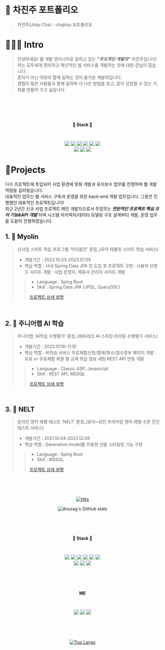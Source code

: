 # 📜 차진주 포트폴리오

> 차진주(Jinju Cha) - chajinju 포트폴리오

# 👩🏻‍💻  Intro

> 안녕하세요! 웹 개발 엔지니어로 일하고 있는 ***"주도적인 개발자"*** 차진주입니다!<br>
> 저는 모두에게 편리하고 혁신적인 웹 서비스를 개발하는 것에 대한 관심이 많습니다.<br>
> 혼자가 아닌 여럿이 함께 일하는 것이 즐거운 개발자입니다.<br>
> 경험이 많은 사람들과 함께 일하며 더 나은 방법을 찾고, 같이 성장할 수 있는 기회를 만들어 가고 싶습니다.<br>

<div align=center>
<br />    
    <br><br><br>
        <p><b> 🔨 Stack 🔧</b></p>
    <br>
    <figure>
        <img src="https://img.shields.io/badge/Spring Boot-6DB33F?style=flat-square&logo=Spring Boot&logoColor=white"/>
        <img src="https://img.shields.io/badge/Spring-6DB33F?style=flat-square&logo=Spring&logoColor=white"/>
        <img src="https://img.shields.io/badge/JavaScript-F7DF1E?style=flat-square&logo=JavaScript&logoColor=white"/>
        <img src="https://img.shields.io/badge/Python-3776AB?style=flat-square&logo=Python&logoColor=white"/>
        <img src="https://img.shields.io/badge/jQuery-0769AD?style=flat-square&logo=jQuery&logoColor=white"/>
        <img src="https://img.shields.io/badge/HTML5-E34F26?style=flat-square&logo=HTML5&logoColor=white"/><br>
        <img src="https://img.shields.io/badge/CSS3-1572B6?style=flat-square&logo=CSS3&logoColor=white"/>
        <img src="https://img.shields.io/badge/MySQL-4479A1?style=flat-square&logo=MySQL&logoColor=white"/>
        <img src="https://img.shields.io/badge/Microsoft SQL Server-CC2927?style=flat-square&logo=Microsoft SQL Server&logoColor=white"/>
    </figure>
</div>
    
# 📝Projects
다수 프로젝트에 투입되어 사업 환경에 맞춰 개발과 유지보수 업무를 진행하며 웹 개발 역량을 길러왔습니다. <br>
대표적인 업무는 웹 서비스 구축과 운영을 위한 back-end 개발 업무입니다.
그동안 진행했던 대표적인 프로젝트입니다!  
최근 2년간 신규 사업 프로젝트 메인 개발자으로서 주업무는 ***전반적인 프로젝트 핵심 코어 기능&API 개발*** 이며
시스템 아키텍처/데이터 모델링 구조 설계부터 개발, 운영 업무를 도맡아 진행하였습니다.

## 1. 🛫 Myolin

> 신사업 스마트 학습 프로그램 '마이올린' 론칭_(유아 테블릿 스마트 학습 서비스)
>
> - 개발기간 : 2022.10.03-2023.07.05
> - 핵심 역할
> : 사내 Spring Data JPA 첫 도입 후 프로젝트 구현
> : 사용자 브랜드 사이트 개발
> : 사업 운영자, 제휴사 관리자 사이트 개발 
>
>> - Language : Sping Boot
>> - Skill : Spring Data JPA (JPQL, QueryDSL)
>> 
>> [프로젝트 상세 설명](https://github.com/jinjucha/Myolin)  
>
<br />

## 2. 🛫 주니어랩 AI 학습

> 주니어랩 'AI학습 수행평가' 론칭_(에듀테크 AI 스피킹·라이팅 수행평가 서비스)
>
> - 개발기간 : 2023.07.10-11.10
> - 핵심 역할
> : AI학습 서비스 무료체험신청/결제/취소/접수정보 페이지 개발
> : 유료 or 무료체험 회원 별 교재 학습 정보 세팅 REST API 연동 개발
>
>> - Language : Classic ASP, Javascript
>> - Skill : REST API, MSSQL 
>>
>> [프로젝트 상세 설명](https://github.com/kimphysicsman/MyLittelTrip_backend)
>
<br />

## 3. 👞 NELT

> 온라인 영어 레벨 테스트 'NELT' 론칭_(유아~성인 프리미엄 영어 레벨 수준 진단 테스트 서비스)
>
> - 개발기간 : 2021.10.04-2023.12.09
> - 핵심 역할 : Generative model를 이용한 신발 스타일링 기능 구현
>> - Language : Sping Boot
>> - Skill : MSSQL
>>
>> [프로젝트 상세 설명](https://github.com/kimphysicsman/mylittleshoes_backend)
>
<br />

<br />

<div align=center>
<br />    
    
[![Hits](https://hits.seeyoufarm.com/api/count/incr/badge.svg?url=https%3A%2F%2Fgithub.com%2Fjinjucha%2Fhit-counter&count_bg=%23E8E4DF&title_bg=%23FFCCCC&icon=&icon_color=%23E7E7E7&title=%EC%98%A4%EB%8A%98&edge_flat=false)](https://hits.seeyoufarm.com)

![Anurag's GitHub stats](https://github-readme-stats.vercel.app/api?username=jinjucha&show_icons=true&theme=radical)

<br><br><br>
    <p><b> 🔨 Stack 🔧</b></p>
<br>
<figure>
    <img src="https://img.shields.io/badge/Spring Boot-6DB33F?style=flat-square&logo=Spring Boot&logoColor=white"/>
    <img src="https://img.shields.io/badge/Spring-6DB33F?style=flat-square&logo=Spring&logoColor=white"/>
    <img src="https://img.shields.io/badge/JavaScript-F7DF1E?style=flat-square&logo=JavaScript&logoColor=white"/>
    <img src="https://img.shields.io/badge/Python-3776AB?style=flat-square&logo=Python&logoColor=white"/>
    <img src="https://img.shields.io/badge/jQuery-0769AD?style=flat-square&logo=jQuery&logoColor=white"/>
    <img src="https://img.shields.io/badge/HTML5-E34F26?style=flat-square&logo=HTML5&logoColor=white"/><br>
    <img src="https://img.shields.io/badge/CSS3-1572B6?style=flat-square&logo=CSS3&logoColor=white"/>
    <img src="https://img.shields.io/badge/MySQL-4479A1?style=flat-square&logo=MySQL&logoColor=white"/>
    <img src="https://img.shields.io/badge/Microsoft SQL Server-CC2927?style=flat-square&logo=Microsoft SQL Server&logoColor=white"/>
</figure>

<br><br><br>
    <p><b>  ME </b></p>
<br>
<figure>
    <a href="https://www.notion.so/chajinju34/development-notes-1802414492d8493ab6be03387da2fe49" target="_blank"><img src="https://img.shields.io/badge/Notion-000000?style=flat-square&logo=Notion&logoColor=white"/></a>
    <a href="https://mail.google.com/mail" target="_blank"><img src="https://img.shields.io/badge/Gmail-EA4335?style=flat-square&logo=Gmail&logoColor=white"/></a>
    <a href="https://blog.naver.com/nokdununa" target="_blank"><img src="https://img.shields.io/badge/Blog-03C75A?style=flat-square&logo=Naver&logoColor=white"/></a>
<figure>
<br><br><br>
    

[![Top Langs](https://github-readme-stats.vercel.app/api/top-langs/?username=jinjucha&layout=compact)](https://github.com/anuraghazra/github-readme-stats)


<br><br>

    
</div>
